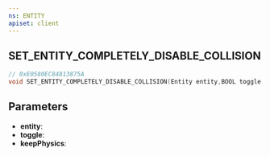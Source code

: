 ```yaml
---
ns: ENTITY
apiset: client
---
```

## SET_ENTITY_COMPLETELY_DISABLE_COLLISION

```c
// 0xE0580EC84813875A
void SET_ENTITY_COMPLETELY_DISABLE_COLLISION(Entity entity,BOOL toggle,BOOL keepPhysics);
```


## Parameters
* **entity**:
* **toggle**:
* **keepPhysics**: